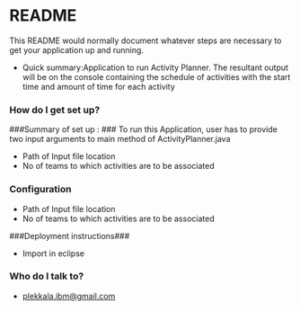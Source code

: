 # README #

This README would normally document whatever steps are necessary to get your application up and running.

* Quick summary:Application to run Activity Planner. The resultant output will be on the console containing the schedule of activities with the start time and amount of time for each activity

### How do I get set up? ###

###Summary of set up : ### 
To run this Application, user has to provide two input arguments to main method of ActivityPlanner.java 
* Path of Input file location
* No of teams to which activities are to be associated
### Configuration ###
* Path of Input file location
* No of teams to which activities are to be associated

###Deployment instructions###
* Import in eclipse


### Who do I talk to? ###

* plekkala.ibm@gmail.com